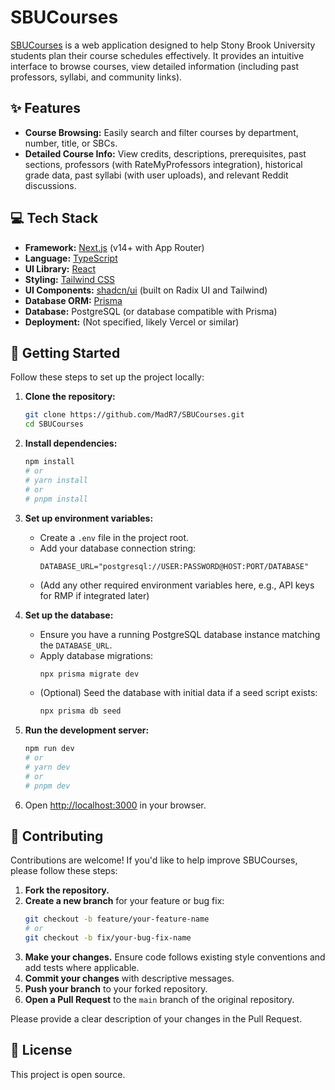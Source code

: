 # SBUCourses

[SBUCourses](https://sbucourses.com) is a web application designed to help Stony Brook University students plan their course schedules effectively. It provides an intuitive interface to browse courses, view detailed information (including past professors, syllabi, and community links).

## ✨ Features

*   **Course Browsing:** Easily search and filter courses by department, number, title, or SBCs.
*   **Detailed Course Info:** View credits, descriptions, prerequisites, past sections, professors (with RateMyProfessors integration), historical grade data, past syllabi (with user uploads), and relevant Reddit discussions.

## 💻 Tech Stack

*   **Framework:** [Next.js](https://nextjs.org/) (v14+ with App Router)
*   **Language:** [TypeScript](https://www.typescriptlang.org/)
*   **UI Library:** [React](https://reactjs.org/)
*   **Styling:** [Tailwind CSS](https://tailwindcss.com/)
*   **UI Components:** [shadcn/ui](https://ui.shadcn.com/) (built on Radix UI and Tailwind)
*   **Database ORM:** [Prisma](https://www.prisma.io/)
*   **Database:** PostgreSQL (or database compatible with Prisma)
*   **Deployment:** (Not specified, likely Vercel or similar)

## 🚀 Getting Started

Follow these steps to set up the project locally:

1.  **Clone the repository:**
    ```bash
    git clone https://github.com/MadR7/SBUCourses.git
    cd SBUCourses
    ```

2.  **Install dependencies:**
    ```bash
    npm install
    # or
    # yarn install
    # or
    # pnpm install
    ```

3.  **Set up environment variables:**
    *   Create a `.env` file in the project root.
    *   Add your database connection string:
        ```env
        DATABASE_URL="postgresql://USER:PASSWORD@HOST:PORT/DATABASE"
        ```
    *   (Add any other required environment variables here, e.g., API keys for RMP if integrated later)

4.  **Set up the database:**
    *   Ensure you have a running PostgreSQL database instance matching the `DATABASE_URL`.
    *   Apply database migrations:
        ```bash
        npx prisma migrate dev
        ```
    *   (Optional) Seed the database with initial data if a seed script exists:
        ```bash
        npx prisma db seed
        ```

5.  **Run the development server:**
    ```bash
    npm run dev
    # or
    # yarn dev
    # or
    # pnpm dev
    ```

6.  Open [http://localhost:3000](http://localhost:3000) in your browser.

## 🤝 Contributing

Contributions are welcome! If you'd like to help improve SBUCourses, please follow these steps:

1.  **Fork the repository.**
2.  **Create a new branch** for your feature or bug fix:
    ```bash
    git checkout -b feature/your-feature-name
    # or
    git checkout -b fix/your-bug-fix-name
    ```
3.  **Make your changes.** Ensure code follows existing style conventions and add tests where applicable.
4.  **Commit your changes** with descriptive messages.
5.  **Push your branch** to your forked repository.
6.  **Open a Pull Request** to the `main` branch of the original repository.

Please provide a clear description of your changes in the Pull Request.

## 📜 License

This project is open source.
